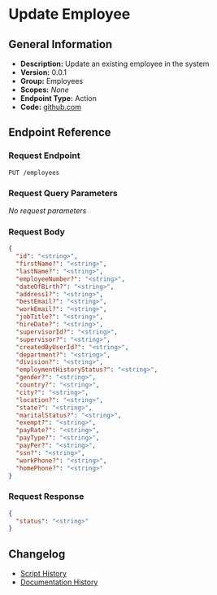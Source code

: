 <!-- BEGIN GENERATED CONTENT -->
# Update Employee

## General Information

- **Description:** Update an existing employee in the system
- **Version:** 0.0.1
- **Group:** Employees
- **Scopes:** _None_
- **Endpoint Type:** Action
- **Code:** [github.com](https://github.com/NangoHQ/integration-templates/tree/main/integrations/bamboohr-basic/actions/update-employee.ts)


## Endpoint Reference

### Request Endpoint

`PUT /employees`

### Request Query Parameters

_No request parameters_

### Request Body

```json
{
  "id": "<string>",
  "firstName?": "<string>",
  "lastName?": "<string>",
  "employeeNumber?": "<string>",
  "dateOfBirth?": "<string>",
  "address1?": "<string>",
  "bestEmail?": "<string>",
  "workEmail?": "<string>",
  "jobTitle?": "<string>",
  "hireDate?": "<string>",
  "supervisorId?": "<string>",
  "supervisor?": "<string>",
  "createdByUserId?": "<string>",
  "department?": "<string>",
  "division?": "<string>",
  "employmentHistoryStatus?": "<string>",
  "gender?": "<string>",
  "country?": "<string>",
  "city?": "<string>",
  "location?": "<string>",
  "state?": "<string>",
  "maritalStatus?": "<string>",
  "exempt?": "<string>",
  "payRate?": "<string>",
  "payType?": "<string>",
  "payPer?": "<string>",
  "ssn?": "<string>",
  "workPhone?": "<string>",
  "homePhone?": "<string>"
}
```

### Request Response

```json
{
  "status": "<string>"
}
```

## Changelog

- [Script History](https://github.com/NangoHQ/integration-templates/commits/main/integrations/bamboohr-basic/actions/update-employee.ts)
- [Documentation History](https://github.com/NangoHQ/integration-templates/commits/main/integrations/bamboohr-basic/actions/update-employee.md)

<!-- END  GENERATED CONTENT -->

